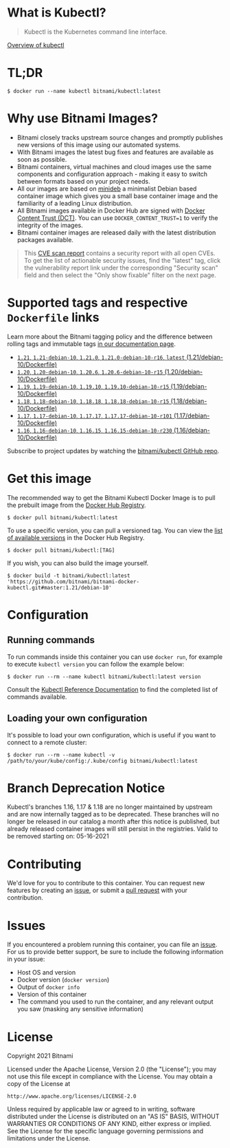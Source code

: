 
# What is Kubectl?

> Kubectl is the Kubernetes command line interface.

[Overview of kubectl](https://kubernetes.io/docs/reference/kubectl/overview/)

# TL;DR

```console
$ docker run --name kubectl bitnami/kubectl:latest
```

# Why use Bitnami Images?

* Bitnami closely tracks upstream source changes and promptly publishes new versions of this image using our automated systems.
* With Bitnami images the latest bug fixes and features are available as soon as possible.
* Bitnami containers, virtual machines and cloud images use the same components and configuration approach - making it easy to switch between formats based on your project needs.
* All our images are based on [minideb](https://github.com/bitnami/minideb) a minimalist Debian based container image which gives you a small base container image and the familiarity of a leading Linux distribution.
* All Bitnami images available in Docker Hub are signed with [Docker Content Trust (DCT)](https://docs.docker.com/engine/security/trust/content_trust/). You can use `DOCKER_CONTENT_TRUST=1` to verify the integrity of the images.
* Bitnami container images are released daily with the latest distribution packages available.


> This [CVE scan report](https://quay.io/repository/bitnami/kubectl?tab=tags) contains a security report with all open CVEs. To get the list of actionable security issues, find the "latest" tag, click the vulnerability report link under the corresponding "Security scan" field and then select the "Only show fixable" filter on the next page.

# Supported tags and respective `Dockerfile` links

Learn more about the Bitnami tagging policy and the difference between rolling tags and immutable tags [in our documentation page](https://docs.bitnami.com/tutorials/understand-rolling-tags-containers/).


* [`1.21`, `1.21-debian-10`, `1.21.0`, `1.21.0-debian-10-r16`, `latest` (1.21/debian-10/Dockerfile)](https://github.com/bitnami/bitnami-docker-kubectl/blob/1.21.0-debian-10-r16/1.21/debian-10/Dockerfile)
* [`1.20`, `1.20-debian-10`, `1.20.6`, `1.20.6-debian-10-r15` (1.20/debian-10/Dockerfile)](https://github.com/bitnami/bitnami-docker-kubectl/blob/1.20.6-debian-10-r15/1.20/debian-10/Dockerfile)
* [`1.19`, `1.19-debian-10`, `1.19.10`, `1.19.10-debian-10-r15` (1.19/debian-10/Dockerfile)](https://github.com/bitnami/bitnami-docker-kubectl/blob/1.19.10-debian-10-r15/1.19/debian-10/Dockerfile)
* [`1.18`, `1.18-debian-10`, `1.18.18`, `1.18.18-debian-10-r15` (1.18/debian-10/Dockerfile)](https://github.com/bitnami/bitnami-docker-kubectl/blob/1.18.18-debian-10-r15/1.18/debian-10/Dockerfile)
* [`1.17`, `1.17-debian-10`, `1.17.17`, `1.17.17-debian-10-r101` (1.17/debian-10/Dockerfile)](https://github.com/bitnami/bitnami-docker-kubectl/blob/1.17.17-debian-10-r101/1.17/debian-10/Dockerfile)
* [`1.16`, `1.16-debian-10`, `1.16.15`, `1.16.15-debian-10-r230` (1.16/debian-10/Dockerfile)](https://github.com/bitnami/bitnami-docker-kubectl/blob/1.16.15-debian-10-r230/1.16/debian-10/Dockerfile)

Subscribe to project updates by watching the [bitnami/kubectl GitHub repo](https://github.com/bitnami/bitnami-docker-kubectl).

# Get this image

The recommended way to get the Bitnami Kubectl Docker Image is to pull the prebuilt image from the [Docker Hub Registry](https://hub.docker.com/r/bitnami/kubectl).

```console
$ docker pull bitnami/kubectl:latest
```

To use a specific version, you can pull a versioned tag. You can view the [list of available versions](https://hub.docker.com/r/bitnami/kubectl/tags/) in the Docker Hub Registry.

```console
$ docker pull bitnami/kubectl:[TAG]
```

If you wish, you can also build the image yourself.

```console
$ docker build -t bitnami/kubectl:latest 'https://github.com/bitnami/bitnami-docker-kubectl.git#master:1.21/debian-10'
```

# Configuration

## Running commands

To run commands inside this container you can use `docker run`, for example to execute `kubectl version` you can follow the example below:

```console
$ docker run --rm --name kubectl bitnami/kubectl:latest version
```

Consult the [Kubectl Reference Documentation](https://kubernetes.io/docs/reference/generated/kubectl/kubectl-commands) to find the completed list of commands available.

## Loading your own configuration

It's possible to load your own configuration, which is useful if you want to connect to a remote cluster:

```console
$ docker run --rm --name kubectl -v /path/to/your/kube/config:/.kube/config bitnami/kubectl:latest
```

# Branch Deprecation Notice

Kubectl's branches 1.16, 1.17 & 1.18 are no longer maintained by upstream and are now internally tagged as to be deprecated. These branches will no longer be released in our catalog a month after this notice is published, but already released container images will still persist in the registries. Valid to be removed starting on: 05-16-2021

# Contributing

We'd love for you to contribute to this container. You can request new features by creating an [issue](https://github.com/bitnami/bitnami-docker-kubectl/issues), or submit a [pull request](https://github.com/bitnami/bitnami-docker-kubectl/pulls) with your contribution.

# Issues

If you encountered a problem running this container, you can file an [issue](https://github.com/bitnami/bitnami-docker-kubectl/issues/new). For us to provide better support, be sure to include the following information in your issue:

- Host OS and version
- Docker version (`docker version`)
- Output of `docker info`
- Version of this container
- The command you used to run the container, and any relevant output you saw (masking any sensitive information)

# License

Copyright 2021 Bitnami

Licensed under the Apache License, Version 2.0 (the "License");
you may not use this file except in compliance with the License.
You may obtain a copy of the License at

    http://www.apache.org/licenses/LICENSE-2.0

Unless required by applicable law or agreed to in writing, software
distributed under the License is distributed on an "AS IS" BASIS,
WITHOUT WARRANTIES OR CONDITIONS OF ANY KIND, either express or implied.
See the License for the specific language governing permissions and
limitations under the License.

